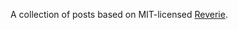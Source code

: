 A collection of posts based on MIT-licensed [Reverie](https://github.com/amitmerchant1990/reverie).

